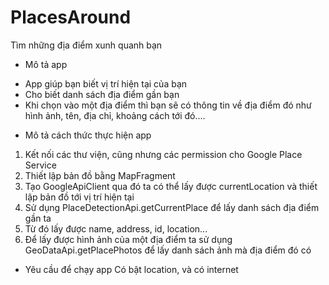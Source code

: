 # PlacesAround
Tìm những địa điểm xunh quanh bạn
- Mô tả app
 + App giúp bạn biết vị trí hiện tại của bạn
 + Cho biết danh sách địa điểm gần bạn 
 + Khi chọn vào một địa điểm thì bạn sẽ có thông tin về địa điểm đó như hình ảnh, tên, địa chỉ, khoảng cách tới đó....

- Mô tả cách thức thực hiện app
 1. Kết nối các thư viện, cũng nhưng các permission cho Google Place Service 
 2. Thiết lập bản đồ bằng MapFragment
 3. Tạo GoogleApiClient qua đó ta có thể lấy được currentLocation và thiết lập bản đồ tới vị trí hiện tại
 4. Sử dụng PlaceDetectionApi.getCurrentPlace để lấy danh sách địa điểm gần ta
 5. Từ đó lấy được name, address, id, location...
 6. Để lấy được hình ảnh của một địa điểm ta sử dụng GeoDataApi.getPlacePhotos để lấy danh sách ảnh mà địa điểm đó có

- Yêu cầu để chạy app
 Có bật location, và có internet


	
